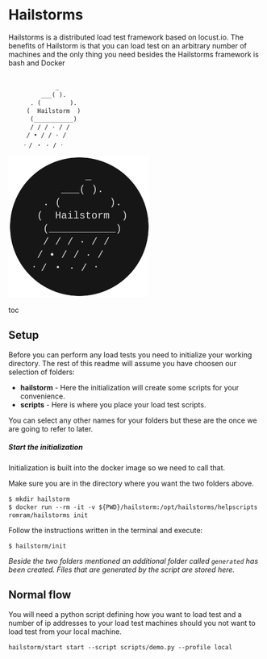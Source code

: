 




# Hailstorms

Hailstorms is a distributed load test framework based on locust.io.
The benefits of Hailstorm is that you can load test on an arbitrary number of machines and the only thing you need besides the Hailstorms framework is bash and Docker

```

             _
         ___( ).
      . (        ).
     (  Hailstorm  )
      (___________)
      / / / · / /
     / • / / · /
    ᠂ / ・ · / ᛫

```

![Hailstorm\nlinetwo\nlinethree](docs/img/hailstorm-logo.png)

toc



## Setup

Before you can perform any load tests you need to initialize your working directory.
The rest of this readme will assume you have choosen our selection of folders:

* __hailstorm__ - Here the initialization will create some scripts for your convenience.
* __scripts__ - Here is where you place your load test scripts.

You can select any other names for your folders but these are the once we are going to refer to later.

##### Start the initialization

Initialization is built into the docker image so we need to call that.

Make sure you are in the directory where you want the two folders above.

    $ mkdir hailstorm
    $ docker run --rm -it -v ${PWD}/hailstorm:/opt/hailstorms/helpscripts romram/hailstorms init

Follow the instructions written in the terminal and execute:

    $ hailstorm/init

_Beside the two folders mentioned an additional folder called `generated` has been created.
Files that are generated by the script are stored here._




## Normal flow

You will need a python script defining how you want to load test and a number of ip addresses to your load test machines should you not want to load test from your local machine.

    hailstorm/start start --script scripts/demo.py --profile local

